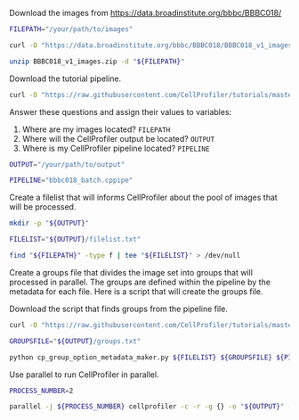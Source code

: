 Download the images from https://data.broadinstitute.org/bbbc/BBBC018/

```bash
FILEPATH="/your/path/to/images"

curl -O "https://data.broadinstitute.org/bbbc/BBBC018/BBBC018_v1_images.zip"

unzip BBBC018_v1_images.zip -d "${FILEPATH}"
```

Download the tutorial pipeline.

```bash
curl -O "https://raw.githubusercontent.com/CellProfiler/tutorials/master/Workstation/bbbc018_batch.cppipe"
```

Answer these questions and assign their values to variables:
1. Where are my images located? `FILEPATH`
1. Where will the CellProfiler output be located? `OUTPUT`
1. Where is my CellProfiler pipeline located? `PIPELINE`

```bash
OUTPUT="/your/path/to/output"

PIPELINE="bbbc018_batch.cppipe"
```

Create a filelist that will informs CellProfiler about the pool of images that will be processed.

```bash
mkdir -p "${OUTPUT}"

FILELIST="${OUTPUT}/filelist.txt"

find "${FILEPATH}" -type f | tee "${FILELIST}" > /dev/null
```

Create a groups file that divides the image set into groups that will processed in parallel. The groups are defined within the pipeline by the metadata for each file. Here is a script that will create the groups file.

Download the script that finds groups from the pipeline file.

```bash
curl -O "https://raw.githubusercontent.com/CellProfiler/tutorials/master/Workstation/cp_group_option_metadata_maker.py"
```

```bash
GROUPSFILE="${OUTPUT}/groups.txt"

python cp_group_option_metadata_maker.py ${FILELIST} ${GROUPSFILE} ${PIPELINE}
```

Use parallel to run CellProfiler in parallel.

```bash
PROCESS_NUMBER=2

parallel -j ${PROCESS_NUMBER} cellprofiler -c -r -g {} -o "${OUTPUT}" -p "${PIPELINE}" --file-list="${FILELIST}" :::: "${GROUPSFILE}"
```
